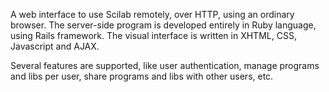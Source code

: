 A web interface to use Scilab remotely, over HTTP, using an ordinary browser. The server-side program is developed entirely in Ruby language, using Rails framework. The visual interface is written in XHTML, CSS, Javascript and AJAX.

Several features are supported, like user authentication, manage programs and libs per user, share programs and libs with other users, etc.